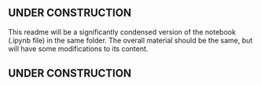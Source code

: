 ## UNDER CONSTRUCTION

This readme will be a significantly condensed version of the notebook (.ipynb file) in the same folder. The overall material should be the same, but will have some modifications to its content.

## UNDER CONSTRUCTION
